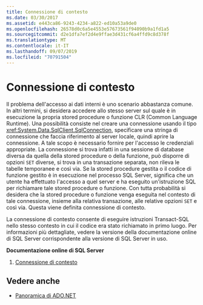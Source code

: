 ```yaml
---
title: Connessione di contesto
ms.date: 03/30/2017
ms.assetid: e443ca86-9243-4234-a822-ed10a53a9de0
ms.openlocfilehash: 26578d0c6a5e4553e57673561f94090b9a1fd1a5
ms.sourcegitcommit: d2e1dfa7ef2d4e9ffae3d431cf6a4ffd9c8d378f
ms.translationtype: MT
ms.contentlocale: it-IT
ms.lasthandoff: 09/07/2019
ms.locfileid: "70791504"
---
```

# <a name="the-context-connection"></a>Connessione di contesto
Il problema dell'accesso ai dati interni è uno scenario abbastanza comune. In altri termini, si desidera accedere allo stesso server sul quale è in esecuzione la propria stored procedure o funzione CLR (Common Language Runtime). Una possibilità consiste nel creare una connessione usando il tipo <xref:System.Data.SqlClient.SqlConnection>, specificare una stringa di connessione che faccia riferimento al server locale, quindi aprire la connessione. A tale scopo è necessario fornire per l'accesso le credenziali appropriate. La connessione si trova infatti in una sessione di database diversa da quella della stored procedure o della funzione, può disporre di opzioni `SET` diverse, si trova in una transazione separata, non rileva le tabelle temporanee e così via. Se la stored procedure gestita o il codice di funzione gestito è in esecuzione nel processo SQL Server, significa che un utente ha effettuato l'accesso a quel server e ha eseguito un'istruzione SQL per richiamare tale stored procedure o funzione. Con tutta probabilità si desidera che la stored procedure o funzione venga eseguita nel contesto di tale connessione, insieme alla relativa transazione, alle relative opzioni `SET` e così via. Questa viene definita connessione di contesto.  
  
 La connessione di contesto consente di eseguire istruzioni Transact-SQL nello stesso contesto in cui il codice era stato richiamato in primo luogo. Per informazioni più dettagliate, vedere la versione della documentazione online di SQL Server corrispondente alla versione di SQL Server in uso.  
  
 **Documentazione online di SQL Server**  
  
1. [Connessione di contesto](https://go.microsoft.com/fwlink/?LinkId=115395)  
  
## <a name="see-also"></a>Vedere anche

- [Panoramica di ADO.NET](../ado-net-overview.md)
